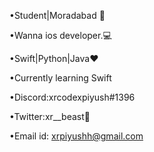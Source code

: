 •Student|Moradabad 📍

•Wanna ios developer.💻

•Swift|Python|Java❤️

•Currently learning Swift

•Discord:xrcodexpiyush#1396

•Twitter:xr__beast👀

•Email id: xrpiyushh@gmail.com
